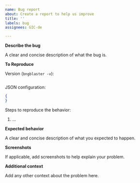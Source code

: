 ```yaml
---
name: Bug report
about: Create a report to help us improve
title: ''
labels: bug
assignees: GIC-de

---
```


**Describe the bug**

A clear and concise description of what the bug is.

**To Reproduce**

Version (`bngblaster -v`): 

```
```

JSON configuration:
```json
{
}
``` 

Steps to reproduce the behavior:
1. ...

**Expected behavior**

A clear and concise description of what you expected to happen.

**Screenshots**

If applicable, add screenshots to help explain your problem.

**Additional context**

Add any other context about the problem here.
